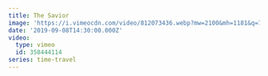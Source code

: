 ```yaml
---
title: The Savior
image: 'https://i.vimeocdn.com/video/812073436.webp?mw=2100&mh=1181&q=70'
date: '2019-09-08T14:30:00.000Z'
video:
  type: vimeo
  id: 358444114
series: time-travel
---
```


